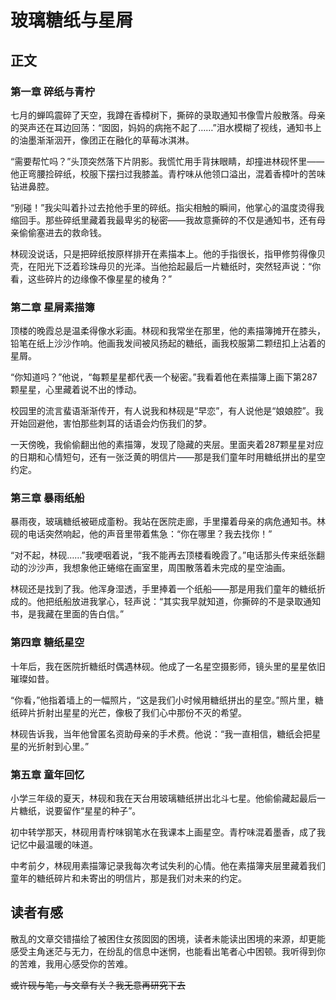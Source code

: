 # 玻璃糖纸与星屑

## 正文
 
### 第一章 碎纸与青柠
 
七月的蝉鸣震碎了天空，我蹲在香樟树下，撕碎的录取通知书像雪片般散落。母亲的哭声还在耳边回荡：“囡囡，妈妈的病拖不起了……”泪水模糊了视线，通知书上的油墨渐渐洇开，像团正在融化的草莓冰淇淋。
 
“需要帮忙吗？”头顶突然落下片阴影。我慌忙用手背抹眼睛，却撞进林砚怀里——他正弯腰捡碎纸，校服下摆扫过我膝盖。青柠味从他领口溢出，混着香樟叶的苦味钻进鼻腔。
 
“别碰！”我尖叫着扑过去抢他手里的碎纸。指尖相触的瞬间，他掌心的温度烫得我缩回手。那些碎纸里藏着我最卑劣的秘密——我故意撕碎的不仅是通知书，还有母亲偷偷塞进去的救命钱。
 
林砚没说话，只是把碎纸按原样排开在素描本上。他的手指很长，指甲修剪得像贝壳，在阳光下泛着珍珠母贝的光泽。当他拾起最后一片糖纸时，突然轻声说：“你看，这些碎片的边缘像不像星星的棱角？”
 
### 第二章 星屑素描簿
 
顶楼的晚霞总是温柔得像水彩画。林砚和我常坐在那里，他的素描簿摊开在膝头，铅笔在纸上沙沙作响。他画我发间被风扬起的糖纸，画我校服第二颗纽扣上沾着的星屑。
 
“你知道吗？”他说，“每颗星星都代表一个秘密。”我看着他在素描簿上画下第287颗星星，心里藏着说不出的悸动。
 
校园里的流言蜚语渐渐传开，有人说我和林砚是“早恋”，有人说他是“娘娘腔”。我开始回避他，害怕那些刺耳的话语会灼伤我们的梦。
 
一天傍晚，我偷偷翻出他的素描簿，发现了隐藏的夹层。里面夹着287颗星星对应的日期和心情短句，还有一张泛黄的明信片——那是我们童年时用糖纸拼出的星空约定。
 
### 第三章 暴雨纸船
 
暴雨夜，玻璃糖纸被砸成齑粉。我站在医院走廊，手里攥着母亲的病危通知书。林砚的电话突然响起，他的声音里带着焦急：“你在哪里？我去找你！”
 
“对不起，林砚……”我哽咽着说，“我不能再去顶楼看晚霞了。”电话那头传来纸张翻动的沙沙声，我想象他正蜷缩在画室里，周围散落着未完成的星空油画。
 
林砚还是找到了我。他浑身湿透，手里捧着一个纸船——那是用我们童年的糖纸折成的。他把纸船放进我掌心，轻声说：“其实我早就知道，你撕碎的不是录取通知书，是我藏在里面的告白信。”
 
### 第四章 糖纸星空
 
十年后，我在医院折糖纸时偶遇林砚。他成了一名星空摄影师，镜头里的星星依旧璀璨如昔。
 
“你看，”他指着墙上的一幅照片，“这是我们小时候用糖纸拼出的星空。”照片里，糖纸碎片折射出星星的光芒，像极了我们心中那份不灭的希望。
 
林砚告诉我，当年他曾匿名资助母亲的手术费。他说：“我一直相信，糖纸会把星星的光折射到心里。”
 
### 第五章 童年回忆
 
小学三年级的夏天，林砚和我在天台用玻璃糖纸拼出北斗七星。他偷偷藏起最后一片糖纸，说要留作“星星的种子”。
 
初中转学那天，林砚用青柠味钢笔水在我课本上画星空。青柠味混着墨香，成了我记忆中最温暖的味道。
 
中考前夕，林砚用素描簿记录我每次考试失利的心情。他在素描簿夹层里藏着我们童年的糖纸碎片和未寄出的明信片，那是我们对未来的约定。

## 读者有感

散乱的文章交错描绘了被困住女孩囡囡的困境，读者未能读出困境的来源，却更能感受主角迷茫与无力，在纷乱的信息中迷惘，也能看出笔者心中困顿。我听得到你的苦难，我用心感受你的苦难。

~~或许砚与笔，与文章有关？我无意再研究下去~~